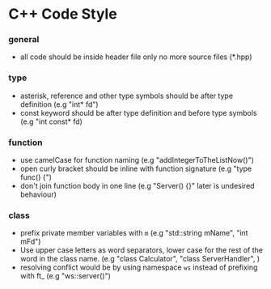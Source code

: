 # C++ Code Style

### general
* all code should be inside header file only no more source files (*.hpp)

### type
* asterisk, reference and other type symbols should be after type definition (e.g "int* fd")
* const keyword should be after type definition and before type symbols (e.g "int const* fd)

### function
* use camelCase for function naming (e.g "addIntegerToTheListNow()")
* open curly bracket should be inline with function signature (e.g "type func() {")
* don't join function body in one line (e.g "Server() {}" later is undesired behaviour)

### class
* prefix private member variables with `m` (e.g "std::string mName", "int mFd")
* Use upper case letters as word separators, lower case for the rest of the word in the class name.
  (e.g "class Calculator", "class ServerHandler", )
* resolving conflict would be by using namespace `ws` instead of prefixing with ft_ (e.g "ws::server()")